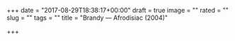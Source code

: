 +++
date = "2017-08-29T18:38:17+00:00"
draft = true
image = ""
rated = ""
slug = ""
tags = ""
title = "Brandy — Afrodisiac (2004)"

+++

